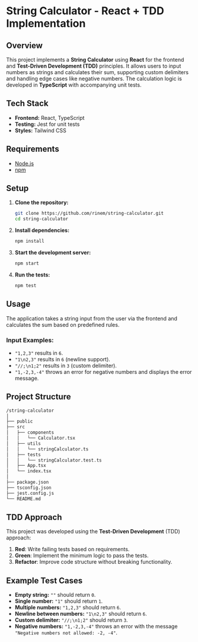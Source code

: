 # String Calculator - React + TDD Implementation

## Overview

This project implements a **String Calculator** using **React** for the frontend and **Test-Driven Development (TDD)** principles. It allows users to input numbers as strings and calculates their sum, supporting custom delimiters and handling edge cases like negative numbers. The calculation logic is developed in **TypeScript** with accompanying unit tests.

## Tech Stack

- **Frontend:** React, TypeScript
- **Testing:** Jest for unit tests
- **Styles:** Tailwind CSS

## Requirements

- [Node.js](https://nodejs.org/)
- [npm](https://www.npmjs.com/)

## Setup

1. **Clone the repository:**

   ```bash
   git clone https://github.com/rinem/string-calculator.git
   cd string-calculator
   ```

2. **Install dependencies:**

   ```bash
   npm install
   ```

3. **Start the development server:**

   ```bash
   npm start
   ```

4. **Run the tests:**

   ```bash
   npm test
   ```

## Usage

The application takes a string input from the user via the frontend and calculates the sum based on predefined rules.

### Input Examples:

- `"1,2,3"` results in `6`.
- `"1\n2,3"` results in `6` (newline support).
- `"//;\n1;2"` results in `3` (custom delimiter).
- `"1,-2,3,-4"` throws an error for negative numbers and displays the error message.

## Project Structure

```bash
/string-calculator
│
├── public
├── src
│   ├── components
│   │   └── Calculator.tsx
│   ├── utils
│   │   └── stringCalculator.ts
│   ├── tests
│   │   └── stringCalculator.test.ts
│   ├── App.tsx
│   └── index.tsx
│
├── package.json
├── tsconfig.json
├── jest.config.js
└── README.md
```

## TDD Approach

This project was developed using the **Test-Driven Development** (TDD) approach:

1. **Red**: Write failing tests based on requirements.
2. **Green**: Implement the minimum logic to pass the tests.
3. **Refactor**: Improve code structure without breaking functionality.

## Example Test Cases

- **Empty string:** `""` should return `0`.
- **Single number:** `"1"` should return `1`.
- **Multiple numbers:** `"1,2,3"` should return `6`.
- **Newline between numbers:** `"1\n2,3"` should return `6`.
- **Custom delimiter:** `"//;\n1;2"` should return `3`.
- **Negative numbers:** `"1,-2,3,-4"` throws an error with the message `"Negative numbers not allowed: -2, -4"`.
